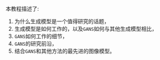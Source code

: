 本教程描述了:  

1. 为什么生成模型是一个值得研究的话题，
2. 生成模型是如何工作的，以及`GANS`如何与其他生成模型相比，
3. `GANS`如何工作的细节，
4. `GANS`的研究前沿，
5. 结合`GANS`和其他方法的最先进的图像模型。